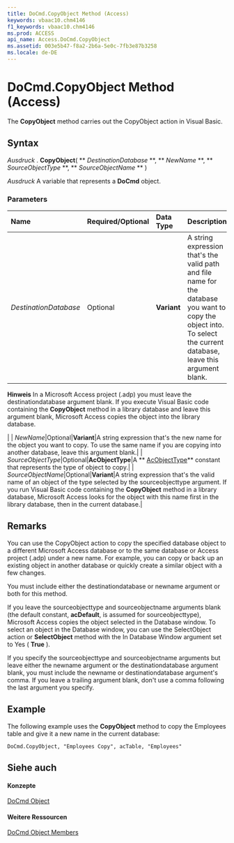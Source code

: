 ```yaml
---
title: DoCmd.CopyObject Method (Access)
keywords: vbaac10.chm4146
f1_keywords: vbaac10.chm4146
ms.prod: ACCESS
api_name: Access.DoCmd.CopyObject
ms.assetid: 003e5b47-f8a2-2b6a-5e0c-7fb3e87b3258
ms.locale: de-DE
---
```



# DoCmd.CopyObject Method (Access)

The  **CopyObject** method carries out the CopyObject action in Visual Basic.
 


## Syntax

 *Ausdruck*  . **CopyObject**( ** *DestinationDatabase* **, ** *NewName* **, ** *SourceObjectType* **, ** *SourceObjectName* ** )
 

 
 *Ausdruck*  A variable that represents a **DoCmd** object.
 

 

### Parameters



|**Name**|**Required/Optional**|**Data Type**|**Description**|
|:-----|:-----|:-----|:-----|
| _DestinationDatabase_|Optional|**Variant**|A string expression that's the valid path and file name for the database you want to copy the object into. To select the current database, leave this argument blank.
 **Hinweis**  In a Microsoft Access project (.adp) you must leave the destinationdatabase argument blank. If you execute Visual Basic code containing the  **CopyObject** method in a library database and leave this argument blank, Microsoft Access copies the object into the library database.
 

|
| _NewName_|Optional|**Variant**|A string expression that's the new name for the object you want to copy. To use the same name if you are copying into another database, leave this argument blank.|
| _SourceObjectType_|Optional|**AcObjectType**|A  ** [AcObjectType](AcObjectType-Enumeration-Access.md)** constant that represents the type of object to copy.|
| _SourceObjectName_|Optional|**Variant**|A string expression that's the valid name of an object of the type selected by the sourceobjecttype argument. If you run Visual Basic code containing the  **CopyObject** method in a library database, Microsoft Access looks for the object with this name first in the library database, then in the current database.|

## Remarks

You can use the CopyObject action to copy the specified database object to a different Microsoft Access database or to the same database or Access project (.adp) under a new name. For example, you can copy or back up an existing object in another database or quickly create a similar object with a few changes.
 

 
You must include either the destinationdatabase or newname argument or both for this method.
 

 
If you leave the sourceobjecttype and sourceobjectname arguments blank (the default constant,  **acDefault**, is assumed for sourceobjecttype), Microsoft Access copies the object selected in the Database window. To select an object in the Database window, you can use the SelectObject action or **SelectObject** method with the In Database Window argument set to Yes ( **True** ).
 

 
If you specify the sourceobjecttype and sourceobjectname arguments but leave either the newname argument or the destinationdatabase argument blank, you must include the newname or destinationdatabase argument's comma. If you leave a trailing argument blank, don't use a comma following the last argument you specify.
 

 

## Example

The following example uses the  **CopyObject** method to copy the Employees table and give it a new name in the current database:
 

 

```
DoCmd.CopyObject, "Employees Copy", acTable, "Employees"
```


## Siehe auch


#### Konzepte


 
 [DoCmd Object](DoCmd-Object-Access.md)
#### Weitere Ressourcen


 
 [DoCmd Object Members](http://msdn.microsoft.com/library/3e7ade9e-86e4-0751-188b-5d31c9101651%28Office.15%29.aspx)
